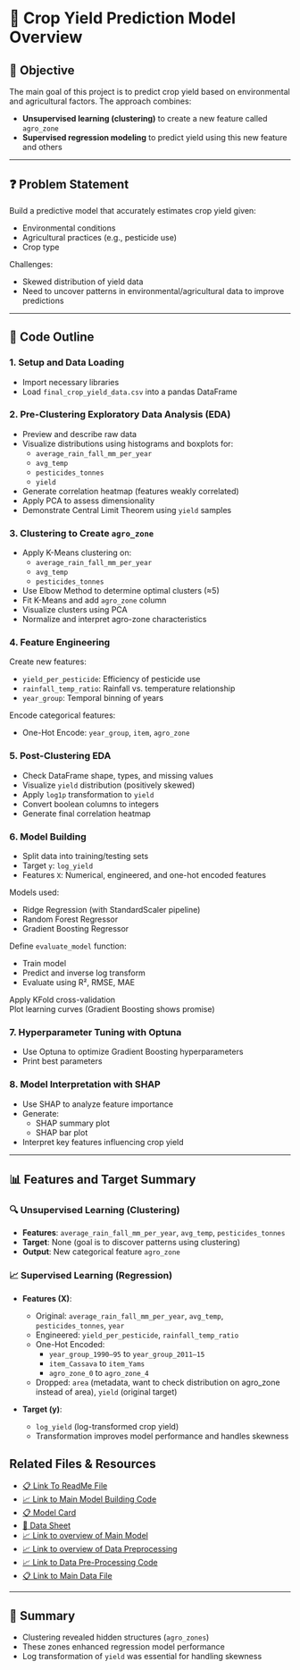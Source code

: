# 🌾 Crop Yield Prediction Model Overview

## 🎯 Objective
The main goal of this project is to predict crop yield based on environmental and agricultural factors. The approach combines:
- **Unsupervised learning (clustering)** to create a new feature called `agro_zone`
- **Supervised regression modeling** to predict yield using this new feature and others

---

## ❓ Problem Statement
Build a predictive model that accurately estimates crop yield given:
- Environmental conditions
- Agricultural practices (e.g., pesticide use)
- Crop type

Challenges:
- Skewed distribution of yield data
- Need to uncover patterns in environmental/agricultural data to improve predictions

---

## 🧠 Code Outline

### 1. Setup and Data Loading
- Import necessary libraries
- Load `final_crop_yield_data.csv` into a pandas DataFrame

### 2. Pre-Clustering Exploratory Data Analysis (EDA)
- Preview and describe raw data
- Visualize distributions using histograms and boxplots for:
  - `average_rain_fall_mm_per_year`
  - `avg_temp`
  - `pesticides_tonnes`
  - `yield`
- Generate correlation heatmap (features weakly correlated)
- Apply PCA to assess dimensionality
- Demonstrate Central Limit Theorem using `yield` samples

### 3. Clustering to Create `agro_zone`
- Apply K-Means clustering on:
  - `average_rain_fall_mm_per_year`
  - `avg_temp`
  - `pesticides_tonnes`
- Use Elbow Method to determine optimal clusters (≈5)
- Fit K-Means and add `agro_zone` column
- Visualize clusters using PCA
- Normalize and interpret agro-zone characteristics

### 4. Feature Engineering
Create new features:
- `yield_per_pesticide`: Efficiency of pesticide use
- `rainfall_temp_ratio`: Rainfall vs. temperature relationship
- `year_group`: Temporal binning of years

Encode categorical features:
- One-Hot Encode: `year_group`, `item`, `agro_zone`

### 5. Post-Clustering EDA
- Check DataFrame shape, types, and missing values
- Visualize `yield` distribution (positively skewed)
- Apply `log1p` transformation to `yield`
- Convert boolean columns to integers
- Generate final correlation heatmap

### 6. Model Building
- Split data into training/testing sets
- Target `y`: `log_yield`
- Features `X`: Numerical, engineered, and one-hot encoded features

Models used:
- Ridge Regression (with StandardScaler pipeline)
- Random Forest Regressor
- Gradient Boosting Regressor

Define `evaluate_model` function:
- Train model
- Predict and inverse log transform
- Evaluate using R², RMSE, MAE

Apply KFold cross-validation  
Plot learning curves (Gradient Boosting shows promise)

### 7. Hyperparameter Tuning with Optuna
- Use Optuna to optimize Gradient Boosting hyperparameters
- Print best parameters

### 8. Model Interpretation with SHAP
- Use SHAP to analyze feature importance
- Generate:
  - SHAP summary plot
  - SHAP bar plot
- Interpret key features influencing crop yield

---

## 📊 Features and Target Summary

### 🔍 Unsupervised Learning (Clustering)
- **Features**: `average_rain_fall_mm_per_year`, `avg_temp`, `pesticides_tonnes`
- **Target**: None (goal is to discover patterns using clustering)
- **Output**: New categorical feature `agro_zone`

### 📈 Supervised Learning (Regression)
- **Features (X)**:
  - Original: `average_rain_fall_mm_per_year`, `avg_temp`, `pesticides_tonnes`, `year`
  - Engineered: `yield_per_pesticide`, `rainfall_temp_ratio`
  - One-Hot Encoded:
    - `year_group_1990–95` to `year_group_2011–15`
    - `item_Cassava` to `item_Yams`
    - `agro_zone_0` to `agro_zone_4`
  - Dropped: `area` (metadata, want to check distribution on agro_zone instead of area), `yield` (original target)

- **Target (y)**:
  - `log_yield` (log-transformed crop yield)
  - Transformation improves model performance and handles skewness

##  Related Files & Resources

- [📋 Link To ReadMe File](ReadMe.md) 
- [📈 Link to Main Model Building Code](Part2_MM_25_3_Portfolio_Project.ipynb)  
- [📋 Model Card](model_card.md)  
- [📄 Data Sheet](data_sheet.md)
- [📈 Link to overview of Main Model](Overview_Of_Main_Model_Flow.md) 
- [📈 Link to overview of Data Preprocessing](Overview_Of_Data__Pre-Processing.md)
- [📈 Link to Data Pre-Processing Code](Part1_MM_25_3_Portfolio_Project.ipynb) 
- [📋 Link to Main Data File](final_crop_yield_data.csv)
---

## 🧩 Summary
- Clustering revealed hidden structures (`agro_zones`)
- These zones enhanced regression model performance
- Log transformation of `yield` was essential for handling skewness